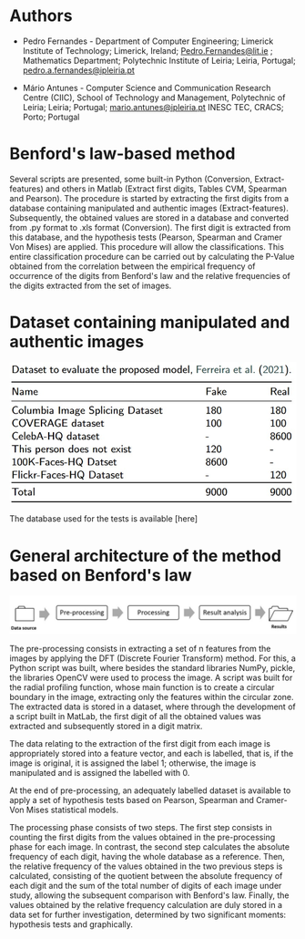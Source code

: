 # Authors

+ Pedro Fernandes - Department of Computer Engineering; Limerick Institute of Technology; Limerick, Ireland; Pedro.Fernandes@lit.ie
; Mathematics Department; Polytechnic Institute of Leiria; Leiria, Portugal; pedro.a.fernandes@ipleiria.pt
                  

+ Mário Antunes - Computer Science and Communication Research Centre (CIIC), School of Technology and Management, Polytechnic of Leiria; Leiria; Portugal;   mario.antunes@ipleiria.pt
INESC TEC, CRACS; Porto; Portugal

# Benford's law-based method

Several scripts are presented, some built-in Python (Conversion, Extract-features) and others in Matlab (Extract first digits, Tables CVM, Spearman and Pearson). The procedure is started by extracting the first digits from a database containing manipulated and authentic images (Extract-features). 
Subsequently, the obtained values are stored in a database and converted from .py format to .xls format (Conversion). The first digit is extracted from this database, and the hypothesis tests (Pearson, Spearman and Cramer Von Mises) are applied. 
This procedure will allow the classifications. This entire classification procedure can be carried out by calculating the P-Value obtained from the correlation between the empirical frequency of occurrence of the digits from Benford's law and the relative frequencies of the digits extracted from the set of images.

# Dataset containing manipulated and authentic images

![Dataset](Dataset.jpg)




The database used for the tests is available [here]


# General architecture of the method based on Benford's law

![General architecture](Pre-processing.jpg)

The pre-processing consists in extracting a set of n features from the images by applying the DFT (Discrete Fourier Transform) method. For this, a Python script was built, where besides the standard libraries NumPy, pickle, the libraries OpenCV were used to process the image. A script was built for the radial profiling function, whose main function is to create a circular boundary in the image, extracting only the features within the circular zone. The extracted data is stored in a dataset, where through the development of a script built in MatLab, the first digit of all the obtained values was extracted and subsequently stored in a digit matrix.

The data relating to the extraction of the first digit from each image is appropriately stored into a feature vector, and each is labelled, that is, if the image is original, it is assigned the label 1;  otherwise, the image is manipulated and is assigned the labelled with 0.

At the end of pre-processing, an adequately labelled dataset is available to apply a set of hypothesis tests based on Pearson, Spearman and Cramer-Von Mises statistical models. 

The processing phase consists of two steps. The first step consists in counting the first digits from the values obtained in the pre-processing phase for each image. In contrast, the second step calculates the absolute frequency of each digit, having the whole database as a reference. Then, the relative frequency of the values obtained in the two previous steps is calculated, consisting of the quotient between the absolute frequency of each digit and the sum of the total number of digits of each image under study, allowing the subsequent comparison with Benford's law. Finally, the values obtained by the relative frequency calculation are duly stored in a data set for further investigation, determined by two significant moments: hypothesis tests and graphically.






